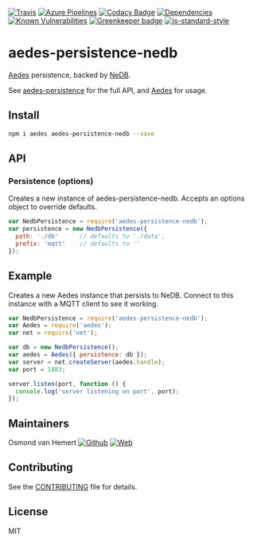 [![Travis](https://img.shields.io/travis/com/ovhemert/aedes-persistence-nedb.svg?branch=master&logo=travis)](https://travis-ci.com/ovhemert/aedes-persistence-nedb)
[![Azure Pipelines](https://ovhemert.visualstudio.com/aedes-persistence-nedb/_apis/build/status/ovhemert.aedes-persistence-nedb)](https://ovhemert.visualstudio.com/aedes-persistence-nedb/_build/latest?definitionId=2)
[![Codacy Badge](https://api.codacy.com/project/badge/Grade/36fb257bd6d241f9b95fe63d74c69a24)](https://www.codacy.com/app/ovhemert/aedes-persistence-nedb?utm_source=github.com&amp;utm_medium=referral&amp;utm_content=ovhemert/aedes-persistence-nedb&amp;utm_campaign=Badge_Grade)
[![Dependencies](https://img.shields.io/david/ovhemert/aedes-persistence-nedb.svg)]()
[![Known Vulnerabilities](https://snyk.io/test/npm/aedes-persistence-nedb/badge.svg)](https://snyk.io/test/npm/aedes-persistence-nedb)
[![Greenkeeper badge](https://badges.greenkeeper.io/ovhemert/aedes-persistence-nedb.svg)](https://greenkeeper.io/)
[![js-standard-style](https://img.shields.io/badge/code%20style-standard-brightgreen.svg?style=flat)](http://standardjs.com/)

# aedes-persistence-nedb

[Aedes][aedes] persistence, backed by [NeDB][nedb].

See [aedes-persistence][persistence] for the full API, and [Aedes][aedes] for usage.

## Install

```sh
npm i aedes aedes-persistence-nedb --save
```

## API

### Persistence (options)

Creates a new instance of aedes-persistence-nedb.
Accepts an options object to override defaults.

```js
var NedbPersistence = require('aedes-persistence-nedb');
var persistence = new NedbPersistence({
  path: './db'      // defaults to './data',
  prefix: 'mqtt'    // defaults to ''
});
```

## Example

Creates a new Aedes instance that persists to NeDB. Connect to this instance with a MQTT client to see it working.

```js
var NedbPersistence = require('aedes-persistence-nedb');
var Aedes = require('aedes');
var net = require('net');

var db = new NedbPersistence();
var aedes = Aedes({ persistence: db });
var server = net.createServer(aedes.handle);
var port = 1883;

server.listen(port, function () {
  console.log('server listening on port', port);
});
```

## Maintainers

Osmond van Hemert
[![Github](https://img.shields.io/badge/-website.svg?style=social&logoColor=333&logo=github)](https://github.com/ovhemert/about)
[![Web](https://img.shields.io/badge/-website.svg?style=social&logoColor=333&logo=nextdoor)](https://www.osmondvanhemert.nl)

## Contributing

See the [CONTRIBUTING](./docs/CONTRIBUTING.md) file for details.

## License

MIT

[aedes]: https://github.com/mcollina/aedes
[persistence]: https://github.com/mcollina/aedes-persistence
[nedb]: https://github.com/louischatriot/nedb
